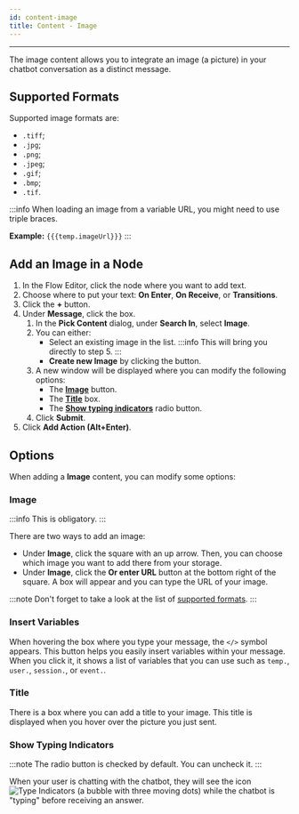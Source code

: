 ```yaml
---
id: content-image
title: Content - Image
---
```


--------------------

The image content allows you to integrate an image (a picture) in your chatbot conversation as a distinct message.

## Supported Formats

Supported image formats are:

- `.tiff`;
- `.jpg`;
- `.png`;
- `.jpeg`;
- `.gif`;
- `.bmp`;
- `.tif`.

:::info
When loading an image from a variable URL, you might need to use triple braces.

**Example:** `{{{temp.imageUrl}}}`
:::

## Add an Image in a Node

1. In the Flow Editor, click the node where you want to add text.
1. Choose where to put your text: **On Enter**, **On Receive**, or **Transitions**.
1. Click the **+** button.
1. Under **Message**, click the box.
    1. In the **Pick Content** dialog, under **Search In**, select **Image**.
    1. You can either:
        - Select an existing image in the list.
        :::info 
        This will bring you directly to step 5.
        :::
        - **Create new Image** by clicking the button.
    1. A new window will be displayed where you can modify the following options:
        - The **[Image](#image)** button.
        - The **[Title](#title)** box.
        - The **[Show typing indicators](#show-typing-indicators)** radio button.
    1. Click **Submit**.
1. Click **Add Action (Alt+Enter)**.


## Options

When adding a **Image** content, you can modify some options:

### Image

:::info
This is obligatory.
:::

There are two ways to add an image:

- Under **Image**, click the square with an up arrow. Then, you can choose which image you want to add there from your storage. 
- Under **Image**, click the **Or enter URL** button at the bottom right of the square. A box will appear and you can type the URL of your image.

:::note
Don't forget to take a look at the list of [supported formats](#supported-formats).
:::

### Insert Variables

When hovering the box where you type your message, the `</>` symbol appears. This button helps you easily insert variables within your message. When you click it, it shows a list of variables that you can use such as `temp.`, `user.`, `session.`, or `event.`.

### Title

There is a box where you can add a title to your image. This title is displayed when you hover over the picture you just sent.

### Show Typing Indicators

:::note
The radio button is checked by default. You can uncheck it.
:::

When your user is chatting with the chatbot, they will see the icon ![Type Indicators](/assets/type_indicators.png) (a bubble with three moving dots) while the chatbot is "typing" before receiving an answer.